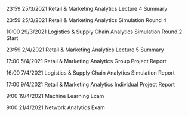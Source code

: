 23:59 25/3/2021 Retail & Marketing Analytics Lecture 4 Summary 

23:59 25/3/2021 Retail & Marketing Analytics Simulation Round 4

10:00 29/3/2021 Logistics & Supply Chain Analytics Simulation Round 2 Start

23:59 2/4/2021 Retail & Marketing Analytics Lecture 5 Summary 

17:00 5/4/2021 Retail & Marketing Analytics Group Project Report

16:00 7/4/2021 Logistics & Supply Chain Analytics Simulation Report

17:00 9/4/2021 Retail & Marketing Analytics Individual Project Report

9:00 19/4/2021 Machine Learning Exam

9:00 21/4/2021 Network Analytics Exam 
